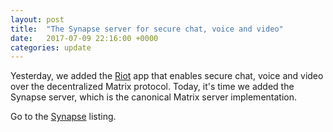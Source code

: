 ```yaml
---
layout: post
title:  "The Synapse server for secure chat, voice and video"
date:   2017-07-09 22:16:00 +0000
categories: update
---
```


Yesterday, we added the <a href="/product/#Riot">Riot</a> app that
enables secure chat, voice and video over the decentralized Matrix
protocol. Today, it's time we added the Synapse server, which is
the canonical Matrix server implementation.

Go to the <a href="/products/#Synapse">Synapse</a> listing.
